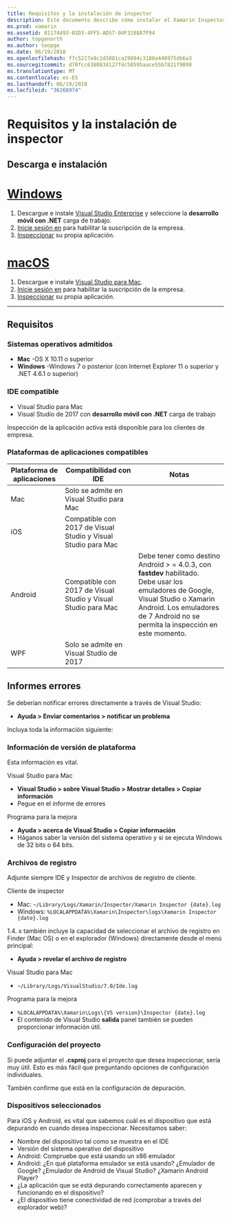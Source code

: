 ```yaml
---
title: Requisitos y la instalación de inspector
description: Este documento describe cómo instalar el Xamarin Inspector y describe los sistemas operativos, IDE y plataformas de aplicaciones.
ms.prod: xamarin
ms.assetid: 81174493-02D3-4FF5-AD57-04F3288A7F94
author: topgenorth
ms.author: toopge
ms.date: 06/19/2018
ms.openlocfilehash: f7c5217a9c2d3881ca29094c3186e448975db6a3
ms.sourcegitcommit: d70fcc6380834127fdc58595aace55b7821f9098
ms.translationtype: MT
ms.contentlocale: es-ES
ms.lasthandoff: 06/19/2018
ms.locfileid: "36268974"
---
```

# <a name="inspector-installation-and-requirements"></a>Requisitos y la instalación de inspector

## <a name="download-and-installation"></a>Descarga e instalación

# <a name="windowstabwindows"></a>[Windows](#tab/windows)

1. Descargue e instale [Visual Studio Enterprise](https://www.visualstudio.com/vs/) y seleccione la **desarrollo móvil con .NET** carga de trabajo.
1. [Inicie sesión en](https://docs.microsoft.com/visualstudio/ide/signing-in-to-visual-studio) para habilitar la suscripción de la empresa.
1. [Inspeccionar](~/tools/inspector/inspect.md) su propia aplicación.

# <a name="macostabmacos"></a>[macOS](#tab/macos)

1. Descargue e instale [Visual Studio para Mac](https://www.visualstudio.com/vs/mac/).
1. [Inicie sesión en](https://docs.microsoft.com/visualstudio/mac/activation) para habilitar la suscripción de la empresa.
1. [Inspeccionar](~/tools/inspector/inspect.md) su propia aplicación.

-----

## <a name="requirements"></a>Requisitos

### <a name="supported-operating-systems"></a>Sistemas operativos admitidos

- **Mac** -OS X 10.11 o superior
- **Windows** -Windows 7 o posterior (con Internet Explorer 11 o superior y .NET 4.6.1 o superior)

### <a name="supported-ides"></a>IDE compatible

- Visual Studio para Mac
- Visual Studio de 2017 con **desarrollo móvil con .NET** carga de trabajo

Inspección de la aplicación activa está disponible para los clientes de empresa.

<a name="supported-platforms" />

### <a name="supported-app-platforms"></a>Plataformas de aplicaciones compatibles

|Plataforma de aplicaciones|Compatibilidad con IDE|Notas|
|--- |--- |--- |
|Mac|Solo se admite en Visual Studio para Mac|
|iOS|Compatible con 2017 de Visual Studio y Visual Studio para Mac| |
|Android|Compatible con 2017 de Visual Studio y Visual Studio para Mac|Debe tener como destino Android > = 4.0.3, con **fastdev** habilitado.<br />Debe usar los emuladores de Google, Visual Studio o Xamarin Android. Los emuladores de 7 Android no se permita la inspección en este momento.|
|WPF|Solo se admite en Visual Studio de 2017|

<a name="reporting-bugs" />

## <a name="reporting-bugs"></a>Informes errores

Se deberían notificar errores directamente a través de Visual Studio:

- **Ayuda > Enviar comentarios > notificar un problema**

Incluya toda la información siguiente:

### <a name="platform-version-information"></a>Información de versión de plataforma

Esta información es vital.

Visual Studio para Mac

- **Visual Studio > sobre Visual Studio > Mostrar detalles > Copiar información**
- Pegue en el informe de errores

Programa para la mejora

- **Ayuda > acerca de Visual Studio > Copiar información**
- Háganos saber la versión del sistema operativo y si se ejecuta Windows de 32 bits o 64 bits.

### <a name="log-files"></a>Archivos de registro

Adjunte siempre IDE y Inspector de archivos de registro de cliente.

Cliente de inspector

- Mac: `~/Library/Logs/Xamarin/Inspector/Xamarin Inspector {date}.log`
- Windows: `%LOCALAPPDATA%\Xamarin\Inspector\logs\Xamarin Inspector {date}.log`

1.4. x también incluye la capacidad de seleccionar el archivo de registro en Finder (Mac OS) o en el explorador (Windows) directamente desde el menú principal:

- **Ayuda > revelar el archivo de registro**

Visual Studio para Mac

- `~/Library/Logs/VisualStudio/7.0/Ide.log`

Programa para la mejora

- `%LOCALAPPDATA%\Xamarin\Logs\{VS version}\Inspector {date}.log`
- El contenido de Visual Studio **salida** panel también se pueden proporcionar información útil.

### <a name="project-settings"></a>Configuración del proyecto

Si puede adjuntar el **.csproj** para el proyecto que desea inspeccionar, sería muy útil. Esto es más fácil que preguntando opciones de configuración individuales.

También confirme que está en la configuración de depuración.

### <a name="selected-devices"></a>Dispositivos seleccionados

Para iOS y Android, es vital que sabemos cuál es el dispositivo que está depurando en cuando desea inspeccionar. Necesitamos saber:

- Nombre del dispositivo tal como se muestra en el IDE
- Versión del sistema operativo del dispositivo
- Android: Compruebe que está usando un x86 emulador
- Android: ¿En qué plataforma emulador se está usando? ¿Emulador de Google? ¿Emulador de Android de Visual Studio? ¿Xamarin Android Player?
- ¿La aplicación que se está depurando correctamente aparecen y funcionando en el dispositivo?
- ¿El dispositivo tiene conectividad de red (comprobar a través del explorador web)?

[client-bugs]: https://github.com/Microsoft/workbooks/issues/new
